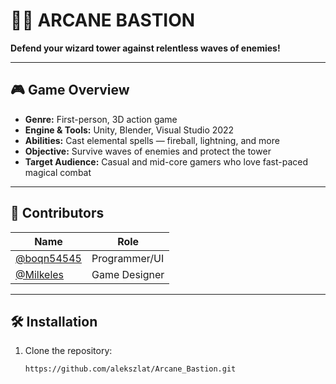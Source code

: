 # 🧙‍♂️ ARCANE BASTION

**Defend your wizard tower against relentless waves of enemies!**  

---

## 🎮 Game Overview

- **Genre:** First-person, 3D action game  
- **Engine & Tools:** Unity, Blender, Visual Studio 2022  
- **Abilities:** Cast elemental spells — fireball, lightning, and more  
- **Objective:** Survive waves of enemies and protect the tower  
- **Target Audience:** Casual and mid-core gamers who love fast-paced magical combat

---

## 👥 Contributors

| Name | Role |
|------|------|
| [@boqn54545](https://github.com/boqn54545) | Programmer/UI |
| [@Milkeles](https://github.com/Milkeles) | Game Designer |

---

## 🛠️ Installation

1. Clone the repository:

   ```bash
   https://github.com/alekszlat/Arcane_Bastion.git
